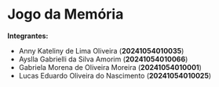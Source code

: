 # Jogo da Memória  

**Integrantes:**  
- Anny Kateliny de Lima Oliveira (**20241054010035**)  
- Ayslla Gabrielli da Silva Amorim (**20241054010066**)  
- Gabriela Morena de Oliveira Moreira (**20241054010001**)  
- Lucas Eduardo Oliveira do Nascimento (**20241054010025**)



